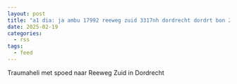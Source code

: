 ```yaml
---
layout: post
title: "a1 dia: ja ambu 17992 reeweg zuid 3317nh dordrecht dordrt bon 27229"
date: 2025-02-19
categories: 
  - rss
tags: 
  - feed
---
```


Traumaheli met spoed naar Reeweg Zuid in Dordrecht
